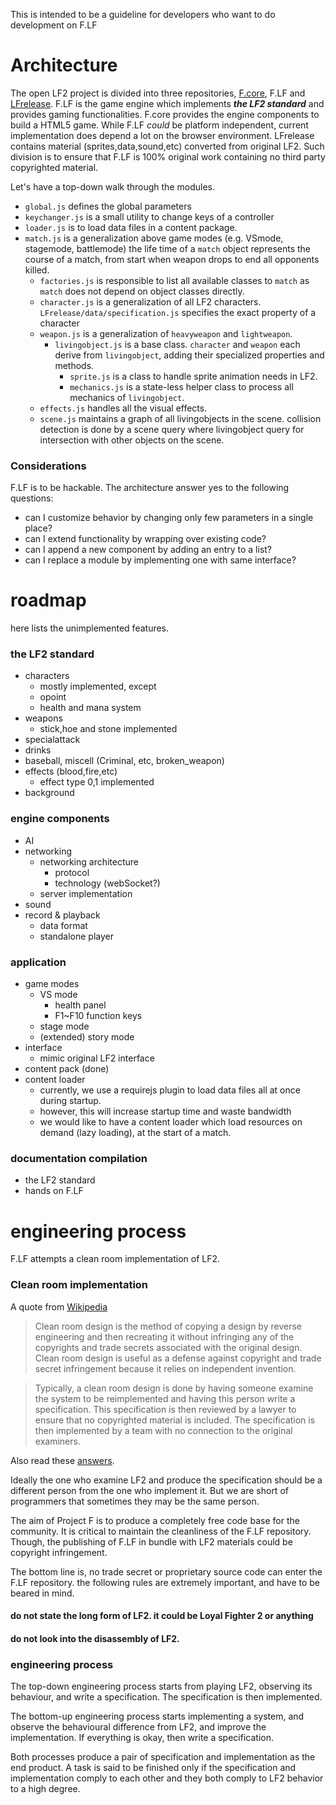 This is intended to be a guideline for developers who want to do development on F.LF

# Architecture

The open LF2 project is divided into three repositories, [F.core](https://github.com/tyt2y3/F.core), F.LF and [LFrelease](https://github.com/tyt2y3/LFrelease). F.LF is the game engine which implements ___the LF2 standard___ and provides gaming functionalities. F.core provides the engine components to build a HTML5 game. While F.LF _could_ be platform independent, current implementation does depend a lot on the browser environment. LFrelease contains material (sprites,data,sound,etc) converted from original LF2. Such division is to ensure that F.LF is 100% original work containing no third party copyrighted material.

Let's have a top-down walk through the modules.
- `global.js` defines the global parameters
- `keychanger.js` is a small utility to change keys of a controller
- `loader.js` is to load data files in a content package.
- `match.js` is a generalization above game modes (e.g. VSmode, stagemode, battlemode)
	the life time of a `match` object represents the course of a match, from start when weapon drops to end all opponents killed.
	- `factories.js` is responsible to list all available classes to `match` as `match` does not depend on object classes directly.
	- `character.js` is a generalization of all LF2 characters. `LFrelease/data/specification.js` specifies the exact property of a character
	- `weapon.js` is a generalization of `heavyweapon` and `lightweapon`.
		- `livingobject.js` is a base class. `character` and `weapon` each derive from `livingobject`, adding their specialized properties and methods.
			- `sprite.js` is a class to handle sprite animation needs in LF2.
			- `mechanics.js` is a state-less helper class to process all mechanics of `livingobject`.
	- `effects.js` handles all the visual effects.
	- `scene.js` maintains a graph of all livingobjects in the scene. collision detection is done by a scene query where livingobject query for intersection with other objects on the scene.

### Considerations
F.LF is to be hackable. The architecture answer yes to the following questions:
- can I customize behavior by changing only few parameters in a single place?
- can I extend functionality by wrapping over existing code?
- can I append a new component by adding an entry to a list?
- can I replace a module by implementing one with same interface?

# roadmap

here lists the unimplemented features.

### the LF2 standard
- characters
	- mostly implemented, except
	- opoint
	- health and mana system
- weapons
	- stick,hoe and stone implemented
- specialattack
- drinks
- baseball, miscell (Criminal, etc, broken_weapon)
- effects (blood,fire,etc)
	- effect type 0,1 implemented
- background

### engine components
- AI
- networking
	- networking architecture
		- protocol
		- technology (webSocket?)
	- server implementation
- sound
- record & playback
	- data format
	- standalone player

### application
- game modes
	- VS mode
		- health panel
		- F1~F10 function keys
	- stage mode
	- (extended) story mode
- interface
	- mimic original LF2 interface
- content pack (done)
- content loader
	- currently, we use a requirejs plugin to load data files all at once during startup.
	- however, this will increase startup time and waste bandwidth
	- we would like to have a content loader which load resources on demand (lazy loading), at the start of a match.

### documentation compilation
- the LF2 standard
- hands on F.LF

# engineering process

F.LF attempts a clean room implementation of LF2.
### Clean room implementation

A quote from [Wikipedia](http://en.wikipedia.org/wiki/Clean_room_design)
> Clean room design is the method of copying a design by reverse engineering and then recreating it without infringing any of the copyrights and trade secrets associated with the original design. Clean room design is useful as a defense against copyright and trade secret infringement because it relies on independent invention.

> Typically, a clean room design is done by having someone examine the system to be reimplemented and having this person write a specification. This specification is then reviewed by a lawyer to ensure that no copyrighted material is included. The specification is then implemented by a team with no connection to the original examiners.

Also read these [answers](http://ask.slashdot.org/story/00/06/09/0136236/what-is-a-clean-room-implementation).

Ideally the one who examine LF2 and produce the specification should be a different person from the one who implement it. But we are short of programmers that sometimes they may be the same person.

The aim of Project F is to produce a completely free code base for the community. It is critical to maintain the cleanliness of the F.LF repository. Though, the publishing of F.LF in bundle with LF2 materials could be copyright infringement.

The bottom line is, no trade secret or proprietary source code can enter the F.LF repository. the following rules are extremely important, and have to be beared in mind.

#### do not state the long form of LF2. it could be Loyal Fighter 2 or anything
#### do not look into the disassembly of LF2.

### engineering process

The top-down engineering process starts from playing LF2, observing its behaviour, and write a specification. The specification is then implemented.

The bottom-up engineering process starts implementing a system, and observe the behavioural difference from LF2, and improve the implementation. If everything is okay, then write a specification.

Both processes produce a pair of specification and implementation as the end product. A task is said to be finished only if the specification and implementation comply to each other and they both comply to LF2 behavior to a high degree.
